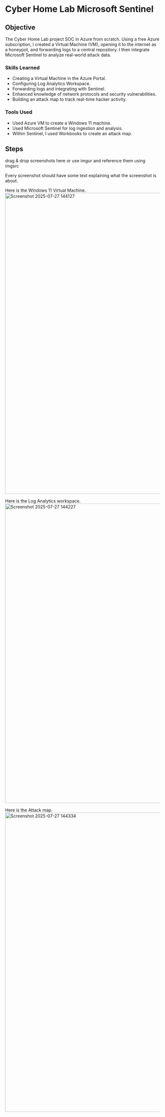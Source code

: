 # Cyber Home Lab Microsoft Sentinel

## Objective

The Cyber Home Lab project SOC in Azure from scratch. Using a free Azure subscription, I created a Virtual Machine (VM), opening it to the internet as a honeypot, and forwarding logs to a central repository. I then integrate Microsoft Sentinel to analyze real-world attack data.

### Skills Learned

- Creating a Virtual Machine in the Azure Portal.
- Configuring Log Analytics Workspace.
- Forwarding logs and integrating with Sentinel.
- Enhanced knowledge of network protocols and security vulnerabilities.
- Building an attack map to track real-time hacker activity.

### Tools Used

- Used Azure VM to create a Windows 11 machine.
- Used Microsoft Sentinel for log ingestion and analysis.
- Within Sentinel, I used Workbooks to create an attack map.

## Steps
drag & drop screenshots here or use imgur and reference them using imgsrc

Every screenshot should have some text explaining what the screenshot is about.

Here is the Windows 11 Virtual Machine.
<img width="1865" height="976" alt="Screenshot 2025-07-27 144127" src="https://github.com/user-attachments/assets/efdbb167-0f00-42ac-a10e-d5f962f0c470" />

Here is the Log Analytics workspace.
<img width="1869" height="971" alt="Screenshot 2025-07-27 144227" src="https://github.com/user-attachments/assets/181480c3-2bac-4db5-b751-4d16413a09d6" />

Here is the Attack map.
<img width="1864" height="970" alt="Screenshot 2025-07-27 144334" src="https://github.com/user-attachments/assets/ed6e740c-5451-44f8-820c-9194c19be0ec" />


